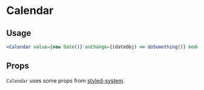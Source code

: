 # Calendar

## Usage

```jsx
<Calendar value={new Date()} onChange={(dateObj) => doSomething()} mode='months' />
```

## Props

`Calendar` uses some props from [styled-system](https://styled-system.com/).

<!-- props(Calendar) with styled-system -->
